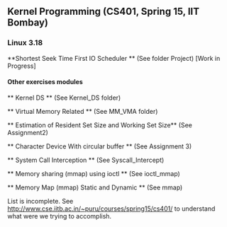 ## Kernel Programming (CS401, Spring 15, IIT Bombay)
### Linux 3.18

**Shortest Seek Time First IO Scheduler **
(See folder Project) [Work in Progress]

#### Other exercises modules 
** Kernel DS ** (See Kernel_DS folder)

** Virtual Memory Related ** (See MM_VMA folder)

** Estimation of Resident Set Size and Working Set Size** (See Assignment2)

** Character Device With circular buffer ** (See Assignment 3)

** System Call Interception ** (See Syscall_Intercept)

** Memory sharing (mmap) using ioctl ** (See ioctl_mmap)

** Memory Map (mmap) Static and Dynamic ** (See mmap)

List is incomplete. 
See http://www.cse.iitb.ac.in/~puru/courses/spring15/cs401/ to understand what were we trying to accomplish.
